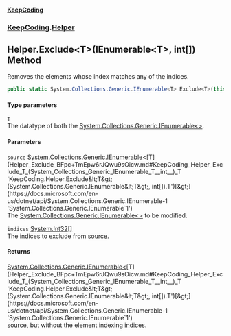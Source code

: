 #### [KeepCoding](index.md 'index')
### [KeepCoding](KeepCoding.md 'KeepCoding').[Helper](Helper.md 'KeepCoding.Helper')
## Helper.Exclude&lt;T&gt;(IEnumerable&lt;T&gt;, int[]) Method
Removes the elements whose index matches any of the indices.  
```csharp
public static System.Collections.Generic.IEnumerable<T> Exclude<T>(this System.Collections.Generic.IEnumerable<T> source, params int[] indices);
```
#### Type parameters
<a name='KeepCoding_Helper_Exclude_T_(System_Collections_Generic_IEnumerable_T__int__)_T'></a>
`T`  
The datatype of both the [System.Collections.Generic.IEnumerable&lt;&gt;](https://docs.microsoft.com/en-us/dotnet/api/System.Collections.Generic.IEnumerable-1 'System.Collections.Generic.IEnumerable`1').
  
#### Parameters
<a name='KeepCoding_Helper_Exclude_T_(System_Collections_Generic_IEnumerable_T__int__)_source'></a>
`source` [System.Collections.Generic.IEnumerable&lt;](https://docs.microsoft.com/en-us/dotnet/api/System.Collections.Generic.IEnumerable-1 'System.Collections.Generic.IEnumerable`1')[T](Helper_Exclude_BFpc+TmEpw6rJQwu9sOicw.md#KeepCoding_Helper_Exclude_T_(System_Collections_Generic_IEnumerable_T__int__)_T 'KeepCoding.Helper.Exclude&lt;T&gt;(System.Collections.Generic.IEnumerable&lt;T&gt;, int[]).T')[&gt;](https://docs.microsoft.com/en-us/dotnet/api/System.Collections.Generic.IEnumerable-1 'System.Collections.Generic.IEnumerable`1')  
The [System.Collections.Generic.IEnumerable&lt;&gt;](https://docs.microsoft.com/en-us/dotnet/api/System.Collections.Generic.IEnumerable-1 'System.Collections.Generic.IEnumerable`1') to be modified.
  
<a name='KeepCoding_Helper_Exclude_T_(System_Collections_Generic_IEnumerable_T__int__)_indices'></a>
`indices` [System.Int32](https://docs.microsoft.com/en-us/dotnet/api/System.Int32 'System.Int32')[[]](https://docs.microsoft.com/en-us/dotnet/api/System.Array 'System.Array')  
The indices to exclude from [source](Helper_Exclude_BFpc+TmEpw6rJQwu9sOicw.md#KeepCoding_Helper_Exclude_T_(System_Collections_Generic_IEnumerable_T__int__)_source 'KeepCoding.Helper.Exclude&lt;T&gt;(System.Collections.Generic.IEnumerable&lt;T&gt;, int[]).source').
  
#### Returns
[System.Collections.Generic.IEnumerable&lt;](https://docs.microsoft.com/en-us/dotnet/api/System.Collections.Generic.IEnumerable-1 'System.Collections.Generic.IEnumerable`1')[T](Helper_Exclude_BFpc+TmEpw6rJQwu9sOicw.md#KeepCoding_Helper_Exclude_T_(System_Collections_Generic_IEnumerable_T__int__)_T 'KeepCoding.Helper.Exclude&lt;T&gt;(System.Collections.Generic.IEnumerable&lt;T&gt;, int[]).T')[&gt;](https://docs.microsoft.com/en-us/dotnet/api/System.Collections.Generic.IEnumerable-1 'System.Collections.Generic.IEnumerable`1')  
[source](Helper_Exclude_BFpc+TmEpw6rJQwu9sOicw.md#KeepCoding_Helper_Exclude_T_(System_Collections_Generic_IEnumerable_T__int__)_source 'KeepCoding.Helper.Exclude&lt;T&gt;(System.Collections.Generic.IEnumerable&lt;T&gt;, int[]).source'), but without the element indexing [indices](Helper_Exclude_BFpc+TmEpw6rJQwu9sOicw.md#KeepCoding_Helper_Exclude_T_(System_Collections_Generic_IEnumerable_T__int__)_indices 'KeepCoding.Helper.Exclude&lt;T&gt;(System.Collections.Generic.IEnumerable&lt;T&gt;, int[]).indices').
